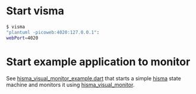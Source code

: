 # Start visma

```bash
$ visma
"plantuml -picoweb:4020:127.0.0.1":
webPort=4020
```

# Start example application to monitor

See [hisma_visual_monitor_example.dart](../../hisma_visual_monitor/example/hisma_visual_monitor_example.dart) that starts a simple [hisma](../../hisma/) state machine and monitors it using [hisma_visual_monitor](../../hisma_visual_monitor/).

